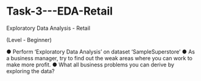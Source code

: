 # Task-3---EDA-Retail
Exploratory Data Analysis - Retail

(Level - Beginner)

● Perform ‘Exploratory Data Analysis’ on dataset ‘SampleSuperstore’
● As a business manager, try to find out the weak areas where you can
work to make more profit.
● What all business problems you can derive by exploring the data?

